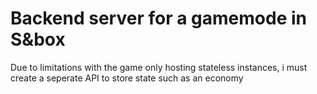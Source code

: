 # Backend server for a gamemode in S&box

Due to limitations with the game only hosting stateless instances, i must create a seperate API to store state such as an economy 
